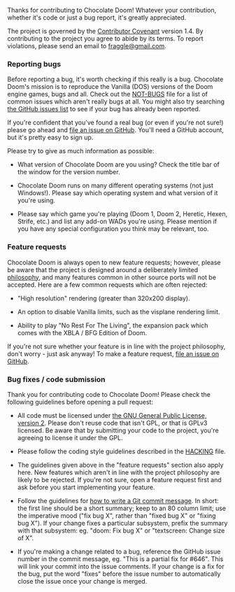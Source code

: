 Thanks for contributing to Chocolate Doom! Whatever your contribution,
whether it's code or just a bug report, it's greatly appreciated.

The project is governed by the
[Contributor Covenant](http://contributor-covenant.org/version/1/4/)
version 1.4. By contributing to the project you agree to abide by its
terms. To report violations, please send an email to fraggle@gmail.com.

### Reporting bugs

Before reporting a bug, it's worth checking if this really is a bug.
Chocolate Doom's mission is to reproduce the Vanilla (DOS) versions of
the Doom engine games, bugs and all. Check out the
[NOT-BUGS](../NOT-BUGS.md) file for a list of common issues which aren't
really bugs at all. You might also try searching [the GitHub issues
list](https://github.com/chocolate-doom/chocolate-doom/issues) to see
if your bug has already been reported.

If you're confident that you've found a real bug (or even if you're
not sure!) please go ahead and [file an issue on
GitHub](https://github.com/chocolate-doom/chocolate-doom/issues/new).
You'll need a GitHub account, but it's pretty easy to sign up.

Please try to give as much information as possible:

* What version of Chocolate Doom are you using? Check the title bar of
  the window for the version number.

* Chocolate Doom runs on many different operating systems (not just
  Windows!). Please say which operating system and what version of it
  you're using.

* Please say which game you're playing (Doom 1, Doom 2, Heretic,
  Hexen, Strife, etc.) and list any add-on WADs you're using. Please
  mention if you have any special configuration you think may be
  relevant, too.

### Feature requests

Chocolate Doom is always open to new feature requests; however, please
be aware that the project is designed around a deliberately limited
[philosophy](../PHILOSOPHY.md), and many features common in other source
ports will not be accepted. Here are a few common requests which are
often rejected:

* "High resolution" rendering (greater than 320x200 display).

* An option to disable Vanilla limits, such as the visplane rendering
  limit.

* Ability to play "No Rest For The Living", the expansion pack which
  comes with the XBLA / BFG Edition of Doom.

If you're not sure whether your feature is in line with the project
philosophy, don't worry - just ask anyway!
To make a feature request, [file an issue on
GitHub](https://github.com/chocolate-doom/chocolate-doom/issues/new).

### Bug fixes / code submission

Thank you for contributing code to Chocolate Doom! Please check the
following guidelines before opening a pull request:

* All code must be licensed under [the GNU General Public License,
  version 2](https://www.gnu.org/licenses/old-licenses/gpl-2.0.en.html).
  Please don't reuse code that isn't GPL, or that is GPLv3 licensed.
  Be aware that by submitting your code to the project, you're agreeing
  to license it under the GPL.

* Please follow the coding style guidelines described in the
  [HACKING](../HACKING.md) file.

* The guidelines given above in the "feature requests" section also
  apply here. New features which aren't in line with the project
  philosophy are likely to be rejected. If you're not sure, open a
  feature request first and ask before you start implementing your
  feature.

* Follow the guidelines for [how to write a Git commit
  message](http://chris.beams.io/posts/git-commit/). In short: the
  first line should be a short summary; keep to an 80 column limit;
  use the imperative mood ("fix bug X", rather than "fixed bug X" or
  "fixing bug X"). If your change fixes a particular subsystem,
  prefix the summary with that subsystem: eg. "doom: Fix bug X" or
  "textscreen: Change size of X".

* If you're making a change related to a bug, reference the GitHub
  issue number in the commit message, eg. "This is a partial fix
  for #646". This will link your commit into the issue comments. If
  your change is a fix for the bug, put the word "fixes" before the
  issue number to automatically close the issue once your change
  is merged.

